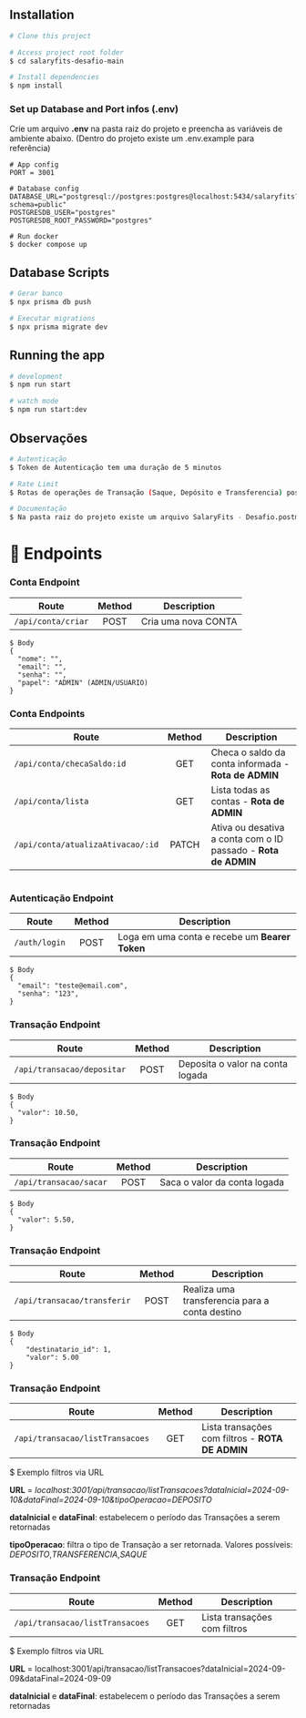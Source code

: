 ## Installation

```bash
# Clone this project

# Access project root folder
$ cd salaryfits-desafio-main

# Install dependencies
$ npm install
```
### Set up Database and Port infos (.env)
Crie um arquivo **.env** na pasta raiz do projeto e preencha as variáveis de ambiente abaixo. (Dentro do projeto existe um .env.example para referência)
```
# App config
PORT = 3001

# Database config
DATABASE_URL="postgresql://postgres:postgres@localhost:5434/salaryfits?schema=public"
POSTGRESDB_USER="postgres"
POSTGRESDB_ROOT_PASSWORD="postgres"

# Run docker
$ docker compose up

```
## Database Scripts
```bash
# Gerar banco
$ npx prisma db push

# Executar migrations
$ npx prisma migrate dev
```
## Running the app

```bash
# development
$ npm run start

# watch mode
$ npm run start:dev
```

## Observações

```bash
# Autenticação
$ Token de Autenticação tem uma duração de 5 minutos

# Rate Limit
$ Rotas de operações de Transação (Saque, Depósito e Transferencia) possuem um limite de 5 requisições por minuto

# Documentação
$ Na pasta raiz do projeto existe um arquivo SalaryFits - Desafio.postman_collection.json - que pode ser importado via Postman para melhor acesso aos endpoints da aplicação
```
📌 Endpoints
============
### Conta Endpoint
|       Route                       |    Method    |                   Description                       |                                                          
|   ---------------                 | :----------: |  -------------------------------------------------- |  
|  `/api/conta/criar`               |     POST     | Cria uma nova CONTA                               | 
```
$ Body
{
  "nome": "",
  "email": "",
  "senha": "",
  "papel": "ADMIN" (ADMIN/USUARIO)
}
```
### Conta Endpoints
|       Route                       |    Method    |                   Description                       |                                                          
|   ---------------                 | :----------: |  -------------------------------------------------- |  
|  `/api/conta/checaSaldo:id`               |     GET     | Checa o saldo da conta informada - **Rota de ADMIN**            | 
|  `/api/conta/lista`               |     GET     | Lista todas as contas - **Rota de ADMIN**            | 
|  `/api/conta/atualizaAtivacao/:id` |     PATCH     | Ativa ou desativa a conta com o ID passado - **Rota de ADMIN**            | 
```
```
### Autenticação Endpoint
|       Route                       |    Method    |                   Description                       |                                                          
|   ---------------                 | :----------: |  -------------------------------------------------- |  
|  `/auth/login`                    |     POST     |  Loga em uma conta e recebe um **Bearer Token**                               | 
```
$ Body
{
  "email": "teste@email.com",
  "senha": "123",
}
```
### Transação Endpoint
|       Route                       |    Method    |                   Description                       |                                                          
|   ---------------                 | :----------: |  -------------------------------------------------- |  
|  `/api/transacao/depositar`               |     POST     | Deposita o valor na conta logada            | 
```
$ Body
{
  "valor": 10.50,
}
```
### Transação Endpoint
|       Route                       |    Method    |                   Description                       |                                                          
|   ---------------                 | :----------: |  -------------------------------------------------- |  
|  `/api/transacao/sacar`               |     POST     | Saca o valor da conta logada            | 
```
$ Body
{
  "valor": 5.50,
}
```
### Transação Endpoint
|       Route                       |    Method    |                   Description                       |                                                          
|   ---------------                 | :----------: |  -------------------------------------------------- |  
|  `/api/transacao/transferir`               |     POST     | Realiza uma transferencia para a conta destino           | 
```
$ Body
{
    "destinatario_id": 1,
    "valor": 5.00
}
```
### Transação Endpoint
|       Route                       |    Method    |                   Description                       |                                                          
|   ---------------                 | :----------: |  -------------------------------------------------- |  
|  `/api/transacao/listTransacoes`      |     GET     | Lista transações com filtros - **ROTA DE ADMIN**           | 

$ Exemplo filtros via URL

**URL** = *localhost:3001/api/transacao/listTransacoes?dataInicial=2024-09-10&dataFinal=2024-09-10&tipoOperacao=DEPOSITO*

**dataInicial** e **dataFinal**: estabelecem o período das Transações a serem retornadas

**tipoOperacao**: filtra o tipo de Transação a ser retornada. Valores possíveis: *DEPOSITO*,*TRANSFERENCIA*,*SAQUE*

### Transação Endpoint
|       Route                       |    Method    |                   Description                       |                                                          
|   ---------------                 | :----------: |  -------------------------------------------------- |  
|  `/api/transacao/listTransacoes`      |     GET     | Lista transações com filtros            | 

$ Exemplo filtros via URL

**URL** = localhost:3001/api/transacao/listTransacoes?dataInicial=2024-09-09&dataFinal=2024-09-09

**dataInicial** e **dataFinal**: estabelecem o período das Transações a serem retornadas
